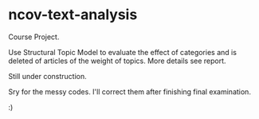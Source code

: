 # ncov-text-analysis

Course Project.

Use Structural Topic Model to evaluate the effect of categories and is deleted of articles of the weight of topics. More details see report.

Still under construction.

Sry for the messy codes. I'll correct them after finishing final examination.

:)

